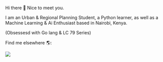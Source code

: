 Hi there 👋 Nice to meet you.

I am an Urban & Regional Planning Student, a Python learner, as well as a Machine Learning & Ai Enthusiast based in Nairobi, Kenya.

(Obsessesd with Go lang & LC 79 Series)

Find me elsewhere 🌎:

<img src="{https://twitter.com/bigsiama}"/>

